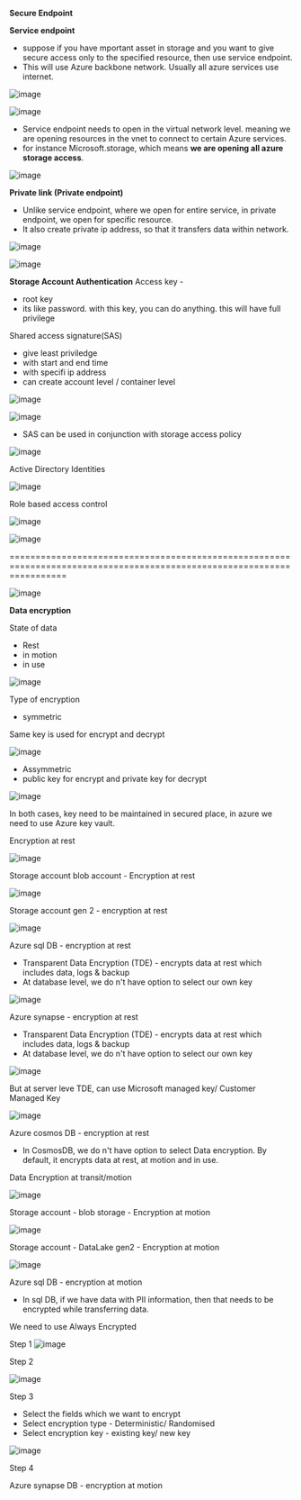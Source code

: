 
**Secure Endpoint**

**Service endpoint**

* suppose if you have mportant asset in storage and you want to give secure access only to the specified resource, then use service endpoint.
* This will use Azure backbone network. Usually all azure services use internet.

![image](https://user-images.githubusercontent.com/38088886/111034242-8de4fb00-840c-11eb-9fe5-033fc26bf016.png)


![image](https://user-images.githubusercontent.com/38088886/111034381-3c893b80-840d-11eb-973a-b0d0b238a94d.png)

* Service endpoint needs to open in the virtual network level. meaning we are opening resources in the vnet to connect to certain Azure services.
* for instance Microsoft.storage, which means **we are opening all azure storage access**.

![image](https://user-images.githubusercontent.com/38088886/111034433-912cb680-840d-11eb-860a-cb2537d2077c.png)


**Private link (Private endpoint)**

* Unlike service endpoint, where we open for entire service, in private endpoint, we open for specific resource.
* It also create private ip address, so that it transfers data within network.

![image](https://user-images.githubusercontent.com/38088886/111034544-1e700b00-840e-11eb-988d-61a23bf4d0ec.png)

![image](https://user-images.githubusercontent.com/38088886/111034585-4f504000-840e-11eb-952b-a3b176df2fc2.png)


**Storage Account Authentication**
Access key - 
* root key
* its like password. with this key, you can do anything. this will have full privilege

Shared access signature(SAS)
* give least priviledge
* with start and end time
* with specifi ip address
* can create account level / container level


![image](https://user-images.githubusercontent.com/38088886/111034831-490e9380-840f-11eb-9f3a-4a7b0b0fd27a.png)

![image](https://user-images.githubusercontent.com/38088886/111034939-d520bb00-840f-11eb-9caa-be69ce446b91.png)

* SAS can be used in conjunction with storage access policy

![image](https://user-images.githubusercontent.com/38088886/111035047-4f513f80-8410-11eb-9cd5-f4dbbed2d08e.png)

Active Directory Identities

![image](https://user-images.githubusercontent.com/38088886/111035170-136aaa00-8411-11eb-94d1-5b4328f1862e.png)

Role based access control

![image](https://user-images.githubusercontent.com/38088886/111035279-968c0000-8411-11eb-90a5-068aa76a5d3c.png)

![image](https://user-images.githubusercontent.com/38088886/111035322-d521ba80-8411-11eb-99c7-32e5b7ee8f1e.png)

=======================================================================================================================


![image](https://user-images.githubusercontent.com/38088886/111057880-8ceeb080-8482-11eb-9035-f779620e84ef.png)


**Data encryption**

State of data
* Rest
* in motion
* in use

![image](https://user-images.githubusercontent.com/38088886/111057915-cc1d0180-8482-11eb-94c1-42e1a7007b7a.png)

Type of encryption

* symmetric

Same key is used for encrypt and decrypt

![image](https://user-images.githubusercontent.com/38088886/111057951-09818f00-8483-11eb-9864-f2daad133dbd.png)

* Assymmetric
* public key for encrypt and private key for decrypt

![image](https://user-images.githubusercontent.com/38088886/111057997-536a7500-8483-11eb-8bc8-4db3fde97afc.png)

In both cases, key need to be maintained in secured place, in azure we need to use Azure key vault.

Encryption at rest

![image](https://user-images.githubusercontent.com/38088886/111058079-e1def680-8483-11eb-954c-bdc5c52b638a.png)

Storage account blob account - Encryption at rest

![image](https://user-images.githubusercontent.com/38088886/111058121-25d1fb80-8484-11eb-8b0c-ab818ec34923.png)

Storage account gen 2 - encryption at rest

![image](https://user-images.githubusercontent.com/38088886/111058147-531ea980-8484-11eb-9aa9-d37330c8cf8e.png)

Azure sql DB - encryption at rest

* Transparent Data Encryption (TDE) - encrypts data at rest which includes data, logs & backup
* At database level, we do n't have option to select our own key

![image](https://user-images.githubusercontent.com/38088886/111058180-8eb97380-8484-11eb-822b-24631c85ac51.png)


Azure synapse - encryption at rest

* Transparent Data Encryption (TDE) - encrypts data at rest which includes data, logs & backup
* At database level, we do n't have option to select our own key


![image](https://user-images.githubusercontent.com/38088886/111058210-b90b3100-8484-11eb-8de6-96a82adaa5b8.png)

But at server leve TDE, can use Microsoft managed key/ Customer Managed Key

![image](https://user-images.githubusercontent.com/38088886/111058234-fb347280-8484-11eb-948c-086bdac9bb29.png)


Azure cosmos DB - encryption at rest

* In CosmosDB, we do n't have option to select Data encryption. By default, it encrypts data at rest, at motion and in use.


Data Encryption at transit/motion

![image](https://user-images.githubusercontent.com/38088886/111058292-7b5ad800-8485-11eb-83d9-70209dac4f24.png)

Storage account - blob storage - Encryption at motion

![image](https://user-images.githubusercontent.com/38088886/111058331-ce348f80-8485-11eb-8cb6-421debd66c8c.png)

Storage account - DataLake gen2 - Encryption at motion

![image](https://user-images.githubusercontent.com/38088886/111058358-02a84b80-8486-11eb-975e-ec268847c5b2.png)

Azure sql DB - encryption at motion

* In sql DB, if we have data with PII information, then that needs to be encrypted while transferring data.

We need to use Always Encrypted

Step 1
![image](https://user-images.githubusercontent.com/38088886/111058438-92e69080-8486-11eb-81e9-a6fa876ed020.png)

Step 2

![image](https://user-images.githubusercontent.com/38088886/111058467-b7db0380-8486-11eb-87d7-1b6373b22f57.png)

Step 3

* Select the fields which we want to encrypt
* Select encryption type - Deterministic/ Randomised
* Select encryption key - existing key/ new key

![image](https://user-images.githubusercontent.com/38088886/111058516-038dad00-8487-11eb-9b64-9c378620fad4.png)

Step 4

Azure synapse DB - encryption at motion








